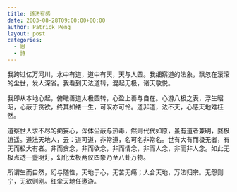```yaml
---
title: 道法有感
date: 2003-08-28T09:00:00+00:00
author: Patrick Peng
layout: post
categories:
  - 思
  - 詩
---
```

我跨过亿万河川，水中有道，道中有天，天与人圆。我细察道的法象，飘忽在滚滚的尘世，发人深省。我看到天法道转，混起无极，诸天敬悦。

我即从本地心起，俯瞰善道太极圆转，心盈上善与自在。心游八极之表，浮生昭昭，心蔽于贪欲，终其如缕一生，可叹亦可怜。道非道，法不天，心感天地难枉然。

道察世人求不尽的痴妄心，浑体尘蔽与热毒，然则代代如原，虽有道者兼明，婺极逍遥。道法天地人，云：道可道，非常道，名可名非常名。世有大有而极无者，有无而极大有者。非而贪念，非而欲念，非而情念，非而人念，非而非人念。如此无极点透一盏明灯，幻化太极两仪四象乃至八卦万物。

所谓生而自然，幻与随性，天地于心，无苦无痛；人合天地，万法归宗。无怨则宁，无欲则刚。红尘天地任遨游。